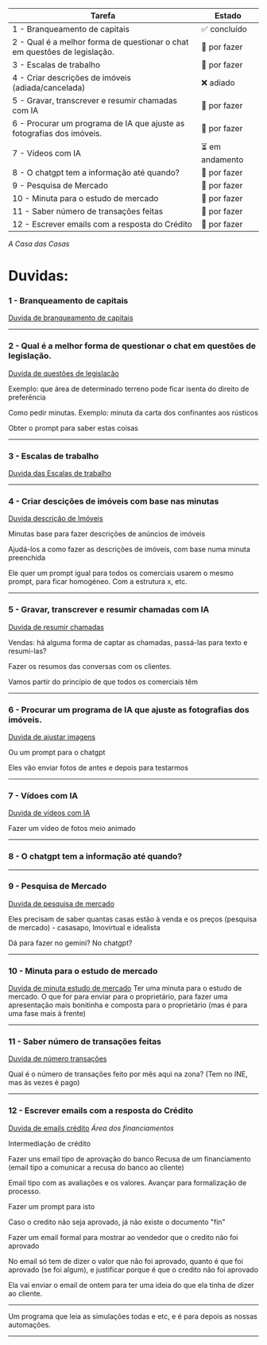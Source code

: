 | Tarefa | Estado |
|---|---|
| 1 - Branqueamento de capitais | ✅ concluído |
| 2 - Qual é a melhor forma de questionar o chat em questões de legislação. | 📝 por fazer |
| 3 - Escalas de trabalho | 📝 por fazer |
| 4 - Criar descrições de imóveis (adiada/cancelada) | ❌ adiado |
| 5 - Gravar, transcrever e resumir chamadas com IA | 📝 por fazer |
| 6 - Procurar um programa de IA que ajuste as fotografias dos imóveis. | 📝 por fazer |
| 7 - Vídeos com IA | ⏳ em andamento |
| 8 - O chatgpt tem a informação até quando? | 📝 por fazer |
| 9 - Pesquisa de Mercado | 📝 por fazer |
| 10 - Minuta para o estudo de mercado | 📝 por fazer |
| 11 - Saber número de transações feitas | 📝 por fazer |
| 12 - Escrever emails com a resposta do Crédito | 📝 por fazer |

*A Casa das Casas* 

# Duvidas:


### 1 - Branqueamento de capitais


[Duvida de branqueamento de capitais](1-branqueamento_de_capitais/duvida_branqueamento_de_capitais.md)

---------


### 2 - Qual é a melhor forma de questionar o chat em questões de legislação.


[Duvida de questões de legislação](2-questões_de_legislação/duvida_questões_de_legislação.md)


Exemplo: que área de determinado terreno pode ficar isenta do direito de preferência 


Como pedir minutas. Exemplo: minuta da carta dos confinantes aos rústicos 

Obter o prompt para saber estas coisas 





---------------------------


### 3 - Escalas de trabalho 


[Duvida das Escalas de trabalho](3-escala_semanal/duvida_escala_semanal.md)



----------------------------

### 4 - Criar descições de imóveis com base nas minutas

[Duvida descrição de Imóveis](4-descrições_de_imóveis/duvida_descrição_imóveis.md)

Minutas base para fazer descrições de anúncios de imóveis 

Ajudá-los a como fazer as descrições de imóveis, com base numa minuta preenchida 

Ele quer um prompt igual para todos os comerciais usarem o mesmo prompt, para ficar homogéneo. Com a estrutura x, etc. 


-----------------------------

### 5 - Gravar, transcrever e resumir chamadas com IA


[Duvida de resumir chamadas](5-resumir_chamadas/duvida_resumir_chamadas.md)

Vendas: há alguma forma de captar as chamadas, passá-las para texto e resumi-las? 

Fazer os resumos das conversas com os clientes. 

Vamos partir do princípio de que todos os comerciais têm 


--------------------------------


### 6 - Procurar um programa de IA que ajuste as fotografias dos imóveis.


[Duvida de ajustar imagens](6-ajustar_imagens/duvida_ajustar_imagens.md)

Ou um prompt para o chatgpt 

Eles vão enviar fotos de antes e depois para testarmos

----------------------------------


### 7 - Vídoes com IA


[Duvida de vídeos com IA](7-vídeos_com_IA/duvida_vídeos_com_IA.md)

Fazer um vídeo de fotos meio animado 


------------------------


### 8 - O chatgpt tem a informação até quando? 


-----------------


### 9 - Pesquisa de Mercado


[Duvida de pesquisa de mercado](9-pesquisa_de_mercado/duvida_pesquisa_de_mercado.md)

Eles precisam de saber quantas casas estão à venda e os preços (pesquisa de mercado) - casasapo, Imovirtual e idealista 

Dá para fazer no gemini? No chatgpt? 

-------------------------

### 10 - Minuta para o estudo de mercado


[Duvida de minuta estudo de mercado](10-minuta_estudo_mercado/duvida_minuta_estudo_mercado.md)
Ter uma minuta para o estudo de mercado. O que for para enviar para o proprietário, para fazer uma apresentação mais bonitinha e composta para o proprietário (mas é para uma fase mais à frente)






-----------------

### 11 - Saber número de transações feitas


[Duvida de número transações](11-número_transações/duvida_número_transações.md)

Qual é o número de transações feito por mês aqui na zona? (Tem no INE, mas às vezes é pago) 



---------------------





### 12 - Escrever emails com a resposta do Crédito


[Duvida de emails crédito](12-emails_crédito/duvida_emails_crédito.md)
*Área dos financiamentos*

Intermediação de crédito 

Fazer uns email tipo de aprovação do banco 
Recusa de um financiamento (email tipo a comunicar a recusa do banco ao cliente) 

Email tipo com as avaliações e os valores. Avançar para formalização de processo. 


Fazer um prompt para isto

Caso o credito não seja aprovado, já não existe o documento "fin"


Fazer um email formal para mostrar ao vendedor que o credito não foi aprovado 


No email só tem de dizer o valor que não foi aprovado, quanto é que foi aprovado (se foi algum), e justificar porque é que o credito não foi aprovado 

Ela vai enviar o email de ontem para ter uma ideia do que ela tinha de dizer ao cliente.

----------------------


Um programa que leia as simulações todas e etc, e é para depois as nossas automações.



-----------------------


